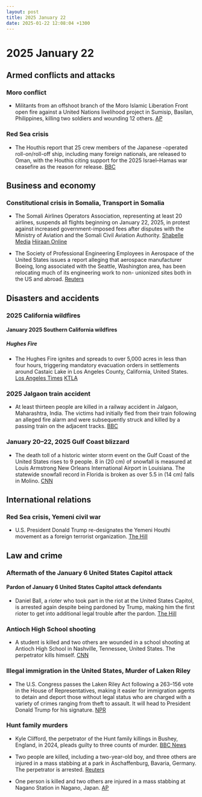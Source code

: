 ```yaml
---
layout: post
title: 2025 January 22
date: 2025-01-22 12:08:04 +1300
---
```


# 2025 January 22

## Armed conflicts and attacks

### Moro conflict

- Militants from an offshoot branch of the Moro Islamic Liberation Front open fire against a United Nations livelihood project in Sumisip, Basilan, Philippines, killing two soldiers and wounding 12 others. [AP](https://apnews.com/article/philippines-attack-moro-rebels-peace-deal-undp-7037a64c90095cdda20cccfb3986b59c)

### Red Sea crisis

- The Houthis report that 25 crew members of the Japanese -operated roll-on/roll-off ship, including many foreign nationals, are released to Oman, with the Houthis citing support for the 2025 Israel–Hamas war ceasefire as the reason for release. [BBC](https://www.bbc.com/news/articles/c9d5q0jn067o)

## Business and economy

### Constitutional crisis in Somalia, Transport in Somalia

- The Somali Airlines Operators Association, representing at least 20 airlines, suspends all flights beginning on January 22, 2025, in protest against increased government-imposed fees after disputes with the Ministry of Aviation and the Somali Civil Aviation Authority. [Shabelle Media](https://shabellemedia.com/somali-airlines-ground-flights-over-government-dispute/) [Hiiraan Online](https://www.hiiraan.com/news4/2025/Jan/199914/somali_airlines_halt_flights_nationwide_in_protest_against_fee_increases.aspx)

- The Society of Professional Engineering Employees in Aerospace of the United States issues a report alleging that aerospace manufacturer Boeing, long associated with the Seattle, Washington area, has been relocating much of its engineering work to non- unionized sites both in the US and abroad. [Reuters](https://www.reuters.com/business/aerospace-defense/union-investigates-claims-that-boeing-is-sending-work-non-union-locations-2025-01-23/)

## Disasters and accidents

### 2025 California wildfires

#### January 2025 Southern California wildfires

##### Hughes Fire

- The Hughes Fire ignites and spreads to over 5,000 acres in less than four hours, triggering mandatory evacuation orders in settlements around Castaic Lake in Los Angeles County, California, United States. [Los Angeles Times](https://www.latimes.com/california/story/2025-01-22/hughes-fire-evacuations-road-closures-shelters) [KTLA](https://ktla.com/news/california/wildfires/photos-hughes-fire-ignites-expands-rapidly-across-southern-california-mountainside/)

### 2025 Jalgaon train accident

- At least thirteen people are killed in a railway accident in Jalgaon, Maharashtra, India. The victims had initially fled from their train following an alleged fire alarm and were subsequently struck and killed by a passing train on the adjacent tracks. [BBC](https://www.bbc.com/news/articles/cly9zrpvjm0o)

### January 20–22, 2025 Gulf Coast blizzard

- The death toll of a historic winter storm event on the Gulf Coast of the United States rises to 9 people. 8 in (20 cm) of snowfall is measured at Louis Armstrong New Orleans International Airport in Louisiana. The statewide snowfall record in Florida is broken as over 5.5 in (14 cm) falls in Molino. [CNN](https://www.cnn.com/2025/01/21/weather/winter-storm-south-tuesday-hnk/index.html)

## International relations

### Red Sea crisis, Yemeni civil war

- U.S. President Donald Trump re-designates the Yemeni Houthi movement as a foreign terrorist organization. [The Hill](https://thehill.com/policy/international/5101521-trump-houthis-yemen-terrorist-designation/)

## Law and crime

### Aftermath of the January 6 United States Capitol attack

#### Pardon of January 6 United States Capitol attack defendants

- Daniel Ball, a rioter who took part in the riot at the United States Capitol, is arrested again despite being pardoned by Trump, making him the first rioter to get into additional legal trouble after the pardon. [The Hill](https://thehill.com/regulation/court-battles/5100384-daniel-ball-arrest-gun-charges-jan-6-pardon/amp/)

### Antioch High School shooting

- A student is killed and two others are wounded in a school shooting at Antioch High School in Nashville, Tennessee, United States. The perpetrator kills himself. [CNN](https://www.cnn.com/2025/01/22/us/antioch-high-school-shooting-nashville/index.html)

### Illegal immigration in the United States, Murder of Laken Riley

- The U.S. Congress passes the Laken Riley Act following a 263–156 vote in the House of Representatives, making it easier for immigration agents to detain and deport those without legal status who are charged with a variety of crimes ranging from theft to assault. It will head to President Donald Trump for his signature. [NPR](https://www.npr.org/2025/01/22/nx-s1-5253926/congress-laken-riley-act)

### Hunt family murders

- Kyle Clifford, the perpetrator of the Hunt family killings in Bushey, England, in 2024, pleads guilty to three counts of murder. [BBC News](https://www.bbc.com/news/articles/cy8pd7dn8v6o)

- Two people are killed, including a two-year-old boy, and three others are injured in a mass stabbing at a park in Aschaffenburg, Bavaria, Germany. The perpetrator is arrested. [Reuters](https://www.reuters.com/world/europe/suspect-arrested-after-two-killed-knife-attack-german-park-2025-01-22/)

- One person is killed and two others are injured in a mass stabbing at Nagano Station in Nagano, Japan. [AP](https://apnews.com/article/japan-nagano-stabbing-train-station-524044f684df1c62cbf2036bee7bfdcd)
